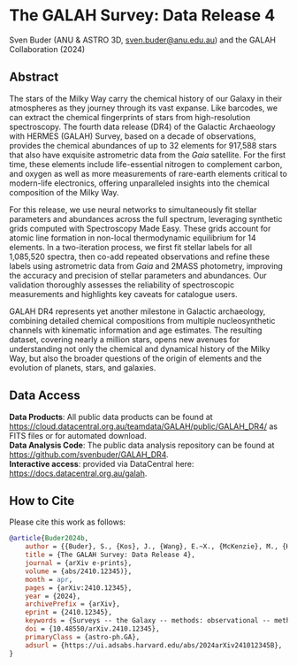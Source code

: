 # The GALAH Survey: Data Release 4

Sven Buder (ANU & ASTRO 3D, sven.buder@anu.edu.au) and the GALAH Collaboration (2024)

## Abstract

The stars of the Milky Way carry the chemical history of our Galaxy in their atmospheres as they journey through its vast expanse. Like barcodes, we can extract the chemical fingerprints of stars from high-resolution spectroscopy. The fourth data release (DR4) of the Galactic Archaeology with HERMES (GALAH) Survey, based on a decade of observations, provides the chemical abundances of up to 32 elements for 917\,588 stars that also have exquisite astrometric data from the $Gaia$ satellite. For the first time, these elements include life-essential nitrogen to complement carbon, and oxygen as well as more measurements of rare-earth elements critical to modern-life electronics, offering unparalleled insights into the chemical composition of the Milky Way.

For this release, we use neural networks to simultaneously fit stellar parameters and abundances across the full spectrum, leveraging synthetic grids computed with Spectroscopy Made Easy. These grids account for atomic line formation in non-local thermodynamic equilibrium for 14 elements. In a two-iteration process, we first fit stellar labels for all 1\,085\,520 spectra, then co-add repeated observations and refine these labels using astrometric data from $Gaia$ and 2MASS photometry, improving the accuracy and precision of stellar parameters and abundances. Our validation thoroughly assesses the reliability of spectroscopic measurements and highlights key caveats for catalogue users.

GALAH DR4 represents yet another milestone in Galactic archaeology, combining detailed chemical compositions from multiple nucleosynthetic channels with kinematic information and age estimates. The resulting dataset, covering nearly a million stars, opens new avenues for understanding not only the chemical and dynamical history of the Milky Way, but also the broader questions of the origin of elements and the evolution of planets, stars, and galaxies.

## Data Access

**Data Products**: All public data products can be found at https://cloud.datacentral.org.au/teamdata/GALAH/public/GALAH_DR4/ as FITS files or for automated download.  
**Data Analysis Code**: The public data analysis repository can be found at https://github.com/svenbuder/GALAH_DR4.  
**Interactive access**: provided via DataCentral here: https://docs.datacentral.org.au/galah.  

## How to Cite

Please cite this work as follows:

```bibtex
@article{Buder2024b,
    author = {{Buder}, S., {Kos}, J., {Wang}, E.~X., {McKenzie}, M., {Howell}, M., {Martell}, S.~L., {Hayden}, M.~R., {Zucker}, D.~B., {Nordlander}, T., {Montet}, B.~T., {Traven}, G., {Bland-Hawthorn}, J., {De~Silva}, G.~M., {Freeman}, K.~C., {Lewis}, G.~F., {Lind}, K., {Sharma}, S., {Simpson}, J.~D., {Stello}, D., {Zwitter}, T., {Amarsi}, A.~M., {Armstrong}, J.~J., {Banks}, K., {Beavis}, M.~A., {Beeson}, K., {Chen}, B., {Ciuc{\u{a}}}, I., {Da~Costa}, G.~S., {de~Grijs}, R., {Martin}, B., {Nataf}, D.~M., {Ness}, M.~K., {Rains}, A.~D., {Scarr}, T., {Vogrin{\v{c}}i{\v{c}}}, R., {Wang}, Z., {Wittenmyer}, R.~A., {Xie}, Y., {The GALAH Collaboration}},
    title = {The GALAH Survey: Data Release 4},
    journal = {arXiv e-prints},
    volume = {abs/2410.12345)},
    month = apr,
    pages = {arXiv:2410.12345},
    year = {2024},
    archivePrefix = {arXiv},
    eprint = {2410.12345},
    keywords = {Surveys -- the Galaxy -- methods: observational -- methods: data analysis -- stars: fundamental parameters -- stars: abundances},
    doi = {10.48550/arXiv.2410.12345},
    primaryClass = {astro-ph.GA},
    adsurl = {https://ui.adsabs.harvard.edu/abs/2024arXiv241012345B},
}
```
